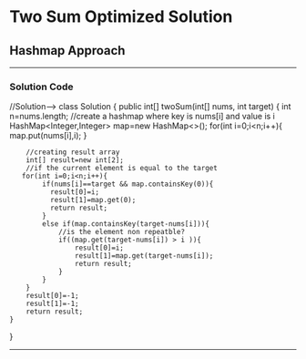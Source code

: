 <h1>Two Sum Optimized Solution</h1>
<h2>Hashmap Approach</h2>
<hr/>
<h3>Solution Code</h3>

//Solution-->
class Solution {
    public int[] twoSum(int[] nums, int target) {
        int n=nums.length;
        //create a hashmap where key is nums[i] and value is i
        HashMap<Integer,Integer> map=new HashMap<>();
        for(int i=0;i<n;i++){
            map.put(nums[i],i);
        }

        //creating result array
        int[] result=new int[2];
        //if the current element is equal to the target
       for(int i=0;i<n;i++){
            if(nums[i]==target && map.containsKey(0)){
              result[0]=i;
              result[1]=map.get(0);
              return result;
            }
            else if(map.containsKey(target-nums[i])){
                //is the element non repeatble?
                if((map.get(target-nums[i]) > i )){
                    result[0]=i;
                    result[1]=map.get(target-nums[i]);
                    return result;
                }
            }
        }
        result[0]=-1;
        result[1]=-1;
        return result;
    }
}

<hr />